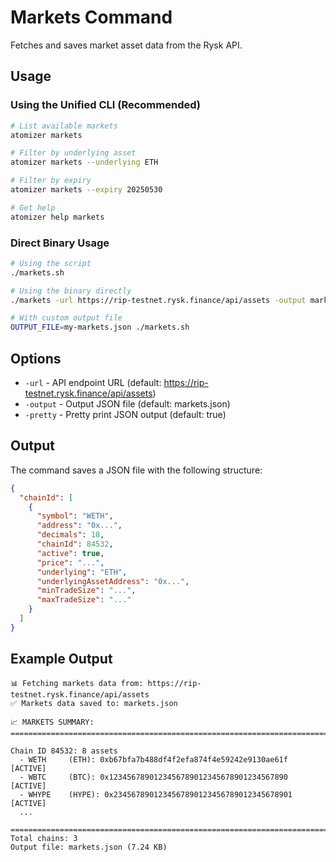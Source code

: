 # Markets Command

Fetches and saves market asset data from the Rysk API.

## Usage

### Using the Unified CLI (Recommended)

```bash
# List available markets
atomizer markets

# Filter by underlying asset
atomizer markets --underlying ETH

# Filter by expiry
atomizer markets --expiry 20250530

# Get help
atomizer help markets
```

### Direct Binary Usage

```bash
# Using the script
./markets.sh

# Using the binary directly
./markets -url https://rip-testnet.rysk.finance/api/assets -output markets.json

# With custom output file
OUTPUT_FILE=my-markets.json ./markets.sh
```

## Options

- `-url` - API endpoint URL (default: https://rip-testnet.rysk.finance/api/assets)
- `-output` - Output JSON file (default: markets.json)
- `-pretty` - Pretty print JSON output (default: true)

## Output

The command saves a JSON file with the following structure:

```json
{
  "chainId": [
    {
      "symbol": "WETH",
      "address": "0x...",
      "decimals": 18,
      "chainId": 84532,
      "active": true,
      "price": "...",
      "underlying": "ETH",
      "underlyingAssetAddress": "0x...",
      "minTradeSize": "...",
      "maxTradeSize": "..."
    }
  ]
}
```

## Example Output

```
📊 Fetching markets data from: https://rip-testnet.rysk.finance/api/assets
✅ Markets data saved to: markets.json

📈 MARKETS SUMMARY:
================================================================================

Chain ID 84532: 8 assets
  - WETH     (ETH): 0xb67bfa7b488df4f2efa874f4e59242e9130ae61f [ACTIVE]
  - WBTC     (BTC): 0x1234567890123456789012345678901234567890 [ACTIVE]
  - WHYPE    (HYPE): 0x2345678901234567890123456789012345678901 [ACTIVE]
  ...

================================================================================
Total chains: 3
Output file: markets.json (7.24 KB)
```